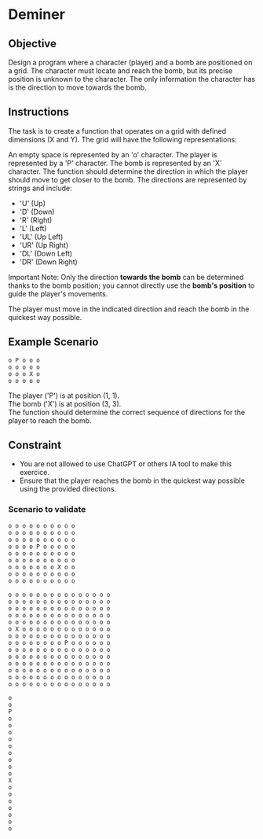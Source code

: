 # Deminer

## Objective
Design a program where a character (player) and a bomb are positioned on a grid. The character must locate and reach the bomb, but its precise position is unknown to the character. The only information the character has is the direction to move towards the bomb.

## Instructions
The task is to create a function that operates on a grid with defined dimensions (X and Y). The grid will have the following representations:

An empty space is represented by an 'o' character.
The player is represented by a 'P' character.
The bomb is represented by an 'X' character.
The function should determine the direction in which the player should move to get closer to the bomb. The directions are represented by strings and include:

- 'U' (Up)
- 'D' (Down)
- 'R' (Right)
- 'L' (Left)
- 'UL' (Up Left)
- 'UR' (Up Right)
- 'DL' (Down Left)
- 'DR' (Down Right)
  
Important Note: Only the direction **towards the bomb** can be determined thanks to the bomb position; you cannot directly use the **bomb's position** to guide the player's movements.  

The player must move in the indicated direction and reach the bomb in the quickest way possible.  

## Example Scenario

```o o o o o
o P o o o
o o o o o
o o o X o
o o o o o
```

The player ('P') is at position (1, 1).  
The bomb ('X') is at position (3, 3).  
The function should determine the correct sequence of directions for the player to reach the bomb.  

## Constraint
- You are not allowed to use ChatGPT or others IA tool to make this exercice.
- Ensure that the player reaches the bomb in the quickest way possible using the provided directions.

### Scenario to validate

```o o o o o o o o o o
o o o o o o o o o o
o o o o o o o o o o
o o o o o o o o o o
o o o o P o o o o o
o o o o o o o o o o
o o o o o o o o o o
o o o o o o o X o o
o o o o o o o o o o
o o o o o o o o o o
```

```o o o o o o o o o o o o o o o
o o o o o o o o o o o o o o o
o o o o o o o o o o o o o o o
o o o o o o o o o o o o o o o
o o o o o o o o o o o o o o o
o o o o o o o o o o o o o o o
o X o o o o o o o o o o o o o
o o o o o o o o o o o o o o o
o o o o o o o o P o o o o o o
o o o o o o o o o o o o o o o
o o o o o o o o o o o o o o o
o o o o o o o o o o o o o o o
o o o o o o o o o o o o o o o
o o o o o o o o o o o o o o o
o o o o o o o o o o o o o o o
```

```o
o
o
P
o
o
o
o
o
o
o
o
o
X
o
o
o
o
o
o
o
````

